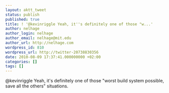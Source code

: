 ```yaml
---
layout: aktt_tweet
status: publish
published: true
title: ! '@kevinriggle Yeah, it''s definitely one of those "w...'
author: nelhage
author_login: nelhage
author_email: nelhage@mit.edu
author_url: http://nelhage.com
wordpress_id: 810
wordpress_url: http://twitter-20738830356
date: 2010-08-09 17:37:41.000000000 +02:00
categories: []
tags: []
---
```

@kevinriggle Yeah, it's definitely one of those "worst build system possible, save all the others" situations.
